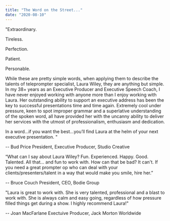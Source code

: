 ```yaml
---
title: "The Word on the Street..."
date: "2020-08-10"
---
```


"Extraordinary. 

  Tireless. 

 Perfection. 

 Patient. 

 Personable. 

While these are pretty simple words, when applying them to describe the talents of teleprompter specialist, Laura Wiley, they are anything but simple. In my 38+ years as an Executive Producer and Executive Speech Coach, I have never enjoyed working with anyone more than I enjoy working with Laura. Her outstanding ability to support an executive address has been the key to successful presentations time and time again. Extremely cool under pressure, keen to spot improper grammar and a superlative understanding of the spoken word, all have provided her with the uncanny ability to deliver her services with the utmost of professionalism, enthusiasm and dedication. 

In a word…if you want the best…you’ll find Laura at the helm of your next executive presentation. "

 -- Bud Price
     President, Executive Producer, Studio Creative 

 

 

“What can I say about Laura Wiley? Fun. Experienced. Happy. Good. Talented. All that... and fun to work with. How can that be bad? It can't. If you need a great prompter op who can deal with your clients/presenters/talent in a way that would make you smile, hire her.” 

-- Bruce Couch
    President, CEO, Bodie Group

 

 "Laura is great to work with. She is very talented, professional and a blast to work with. She is always calm and easy going, regardless of how pressure filled things get during a show. I highly recommend Laura!" 

-- Joan MacFarlane
   Exectuive Producer, Jack Morton Worldwide